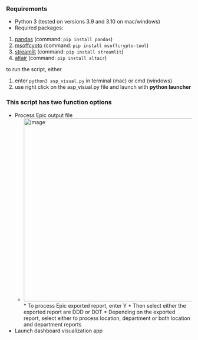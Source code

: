 ### **Requirements**
- Python 3 (tested on versions 3.9 and 3.10 on mac/windows)
- Required packages:
1. [pandas](https://pandas.pydata.org/docs/getting_started/install.html) (command: `pip install pandas`)
2. [msoffcypto](https://github.com/nolze/msoffcrypto-tool) (command: `pip install msoffcrypto-tool`)
3. [streamlit](https://streamlit.io) (command: `pip install streamlit`)
4. [altair](https://altair-viz.github.io) (command: `pip install altair`)


to run the script, either 
1. enter `python3 asp_visual.py` in terminal (mac) or cmd (windows)
2. use right click on the asp_visual.py file and launch with **python launcher** 


### This script has two function options
* Process Epic output file
  * <img width="498" alt="image" src="https://user-images.githubusercontent.com/28236780/152461702-25159aea-4965-4984-8eed-b23541fd6ac3.png">
    * To process Epic exported report, enter Y
    * Then select either the exported report are DDD or DOT
    * Depending on the exported report, select either to process location, department or both location and department reports
* Launch dashboard visualization app
